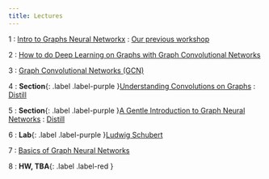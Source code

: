 ```yaml
---
title: Lectures
---
```


1
: [Intro to Graphs Neural Networkx](#)
  : [Our previous workshop](https://mamintoosi.github.io/slides/topics/GNN/GNN-2022.html)

2
: [How to do Deep Learning on Graphs with Graph Convolutional Networks](https://towardsdatascience.com/how-to-do-deep-learning-on-graphs-with-graph-convolutional-networks-62acf5b143d0)
  <!-- : [Medium](#) -->

3
: [Graph Convolutional Networks (GCN)](https://ai.plainenglish.io/graph-convolutional-networks-gcn-baf337d5cb6b)
  <!-- : [2.4](#), [2.5](#) -->

4
: **Section**{: .label .label-purple }[Understanding Convolutions on Graphs](https://distill.pub/2021/understanding-gnns/)
  : [Distill](#)

5
: **Section**{: .label .label-purple }[A Gentle Introduction to Graph Neural Networks](https://distill.pub/2021/gnn-intro/)
  : [Distill](#)

6
: **Lab**{: .label .label-purple }[Ludwig Schubert](https://github.com/ludwigschubert)

7
: [Basics of Graph Neural Networks](https://www.graphneuralnets.com/courses/basics-of-gnns/)

8
: **HW, TBA**{: .label .label-red }
